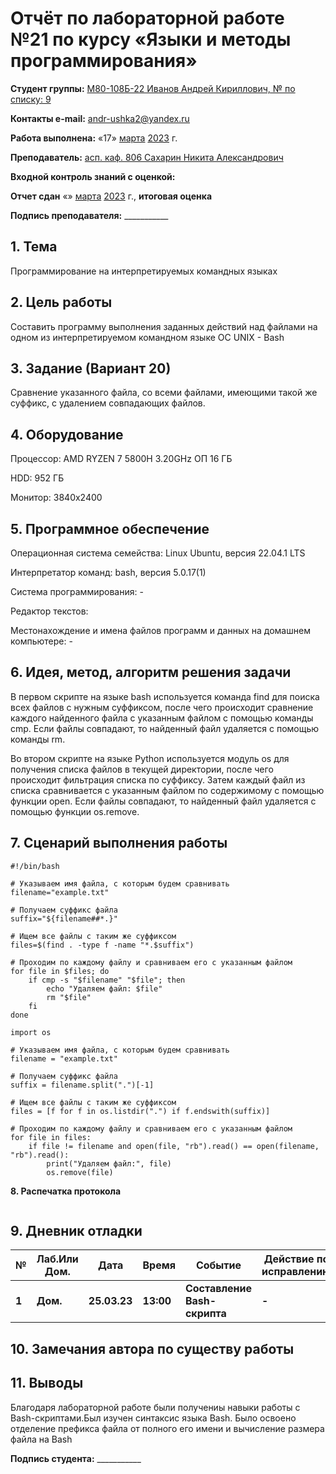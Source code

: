 # Отчёт по лабораторной работе №21 по курсу «Языки и методы программирования»

<b>Студент группы:</b> <ins>М80-108Б-22 Иванов Андрей Кириллович, № по списку: 9</ins>

<b>Контакты e-mail:</b> <ins>andr-ushka2@yandex.ru</ins>

<b>Работа выполнена:</b> «17» <ins>марта</ins> <ins>2023</ins> г.

<b>Преподаватель:</b> <ins>асп. каф. 806 Сахарин Никита Александрович</ins>

<b>Входной контроль знаний с оценкой:</b> <ins> </ins>

<b>Отчет сдан</b> «» <ins>марта</ins> <ins>2023</ins> г., <b>итоговая оценка</b> <ins> </ins>

<b>Подпись преподавателя:</b> ___________

## 1. Тема

Программирование на интерпретируемых командных языках

## 2. Цель работы

Составить программу выполнения заданных действий над файлами на одном из интерпретируемом командном языке ОС UNIX - Bash

## 3. Задание (Вариант 20)

Cравнение указанного файла, со всеми файлами, имеющими такой же суффикс, с удалением совпадающих файлов.

## 4. Оборудование

Процессор: AMD RYZEN 7 5800H 3.20GHz ОП 16 ГБ

HDD: 952 ГБ

Монитор: 3840x2400

## 5. Программное обеспечение

Операционная система семейства: Linux Ubuntu, версия 22.04.1 LTS

Интерпретатор команд: bash, версия 5.0.17(1)

Система программирования: -

Редактор текстов: 

Местонахождение и имена файлов программ и данных на домашнем компьютере: -

## 6. Идея, метод, алгоритм решения задачи

В первом скрипте на языке bash используется команда find для поиска всех файлов с нужным суффиксом, после чего происходит сравнение каждого найденного файла с указанным файлом с помощью команды cmp. Если файлы совпадают, то найденный файл удаляется с помощью команды rm.

Во втором скрипте на языке Python используется модуль os для получения списка файлов в текущей директории, после чего происходит фильтрация списка по суффиксу. Затем каждый файл из списка сравнивается с указанным файлом по содержимому с помощью функции open. Если файлы совпадают, то найденный файл удаляется с помощью функции os.remove.




## 7. Сценарий выполнения работы

```
#!/bin/bash

# Указываем имя файла, с которым будем сравнивать
filename="example.txt"

# Получаем суффикс файла
suffix="${filename##*.}"

# Ищем все файлы с таким же суффиксом
files=$(find . -type f -name "*.$suffix")

# Проходим по каждому файлу и сравниваем его с указанным файлом
for file in $files; do
    if cmp -s "$filename" "$file"; then
        echo "Удаляем файл: $file"
        rm "$file"
    fi
done
```
```
import os

# Указываем имя файла, с которым будем сравнивать
filename = "example.txt"

# Получаем суффикс файла
suffix = filename.split(".")[-1]

# Ищем все файлы с таким же суффиксом
files = [f for f in os.listdir(".") if f.endswith(suffix)]

# Проходим по каждому файлу и сравниваем его с указанным файлом
for file in files:
    if file != filename and open(file, "rb").read() == open(filename, "rb").read():
        print("Удаляем файл:", file)
        os.remove(file)
```

**8. Распечатка протокола**

```
```

## 9. Дневник отладки

| **№** | **Лаб.Или Дом.** | **Дата** | **Время** | **Событие** | **Действие по исправлению** | **Примечание** |
| --- | --- | --- | --- | --- | --- | --- |
| **1** | **Дом.** | **25.03.23** | **13:00** | **Составление Bash-скрипта** | **-** | **-** |

## 10. Замечания автора по существу работы

## 11. Выводы

Благодаря лабораторной работе были получениы навыки работы с Bash-скриптами.Был изучен синтаксис языка Bash. Было освоено отделение префикса файла от полного его имени и вычисление размера файла на Bash 

<b>Подпись студента:</b> ___________
